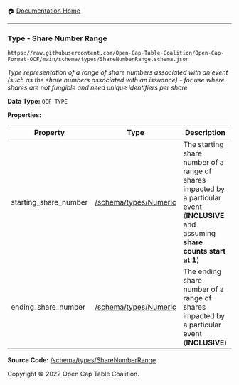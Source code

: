 :house: [Documentation Home](../../home/xudiera/code/README.md)

---

### Type - Share Number Range

`https://raw.githubusercontent.com/Open-Cap-Table-Coalition/Open-Cap-Format-OCF/main/schema/types/ShareNumberRange.schema.json`

_Type representation of a range of share numbers associated with an event (such as the share numbers associated with an issuance) - for use where shares are not fungible and need unique identifiers *per share*_

**Data Type:** `OCF TYPE`

**Properties:**

| Property              | Type                                 | Description                                                                                                                            | Required   |
| --------------------- | ------------------------------------ | -------------------------------------------------------------------------------------------------------------------------------------- | ---------- |
| starting_share_number | [/schema/types/Numeric](/Numeric.md) | The starting share number of a range of shares impacted by a particular event (**INCLUSIVE** and assuming **share counts start at 1**) | `REQUIRED` |
| ending_share_number   | [/schema/types/Numeric](/Numeric.md) | The ending share number of a range of shares impacted by a particular event (**INCLUSIVE**)                                            | `REQUIRED` |

**Source Code:** [/schema/types/ShareNumberRange](../../../../../../../../schema/types/ShareNumberRange.schema.json)

Copyright © 2022 Open Cap Table Coalition.
